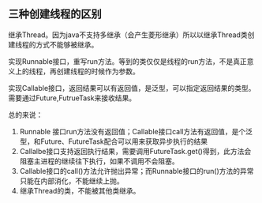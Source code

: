 ## 三种创建线程的区别

继承Thread。因为java不支持多继承（会产生菱形继承）所以以继承Thread类创建线程的方式不能够被继承。

实现Runnable接口，重写run方法。等到的类仅仅是线程的run方法，不是真正意义上的线程，再创建线程的时候作为参数。

实现Callable接口，返回结果可以有返回值，是泛型，可以指定返回结果的类型。需要通过Future,FutrueTask来接收结果。

总的来说：

1. Runnable 接口run方法没有返回值；Callable接口call方法有返回值，是个泛型，和Future、FutureTask配合可以用来获取异步执行的结果
2. Callalbe接口支持返回执行结果，需要调用FutureTask.get()得到，此方法会阻塞主进程的继续往下执行，如果不调用不会阻塞。
3. Callable接口的call()方法允许抛出异常；而Runnable接口的run()方法的异常只能在内部消化，不能继续上抛。
4. 继承Thread的类，不能被其他类继承。

